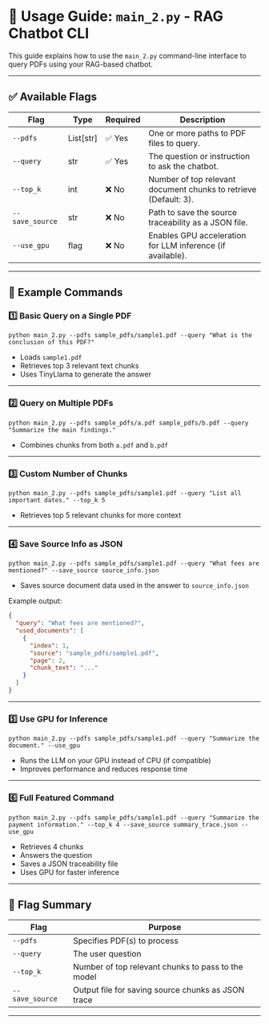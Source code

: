 
# 📘 Usage Guide: `main_2.py` - RAG Chatbot CLI

This guide explains how to use the `main_2.py` command-line interface to query PDFs using your RAG-based chatbot.

---

## ✅ Available Flags

| Flag                | Type        | Required | Description |
|---------------------|-------------|----------|-------------|
| `--pdfs`            | List[str]   | ✅ Yes   | One or more paths to PDF files to query. |
| `--query`           | str         | ✅ Yes   | The question or instruction to ask the chatbot. |
| `--top_k`           | int         | ❌ No    | Number of top relevant document chunks to retrieve (Default: 3). |
| `--save_source`     | str         | ❌ No    | Path to save the source traceability as a JSON file. |
| `--use_gpu`         | flag        | ❌ No    | Enables GPU acceleration for LLM inference (if available). |   

---

## 🚀 Example Commands

### 1️⃣ Basic Query on a Single PDF

```
python main_2.py --pdfs sample_pdfs/sample1.pdf --query "What is the conclusion of this PDF?"
```

- Loads `sample1.pdf`
- Retrieves top 3 relevant text chunks
- Uses TinyLlama to generate the answer

---

### 2️⃣ Query on Multiple PDFs

```
python main_2.py --pdfs sample_pdfs/a.pdf sample_pdfs/b.pdf --query "Summarize the main findings."
```

- Combines chunks from both `a.pdf` and `b.pdf`

---

### 3️⃣ Custom Number of Chunks

```
python main_2.py --pdfs sample_pdfs/sample1.pdf --query "List all important dates." --top_k 5
```

- Retrieves top 5 relevant chunks for more context

---

### 4️⃣ Save Source Info as JSON

```
python main_2.py --pdfs sample_pdfs/sample1.pdf --query "What fees are mentioned?" --save_source source_info.json
```

- Saves source document data used in the answer to `source_info.json`

Example output:

```json
{
  "query": "What fees are mentioned?",
  "used_documents": [
    {
      "index": 1,
      "source": "sample_pdfs/sample1.pdf",
      "page": 2,
      "chunk_text": "..."
    }
  ]
}
```

---

### 5️⃣ Use GPU for Inference

```
python main_2.py --pdfs sample_pdfs/sample1.pdf --query "Summarize the document." --use_gpu
```

- Runs the LLM on your GPU instead of CPU (if compatible)
- Improves performance and reduces response time

---

### 6️⃣ Full Featured Command

```
python main_2.py --pdfs sample_pdfs/sample1.pdf --query "Summarize the payment information." --top_k 4 --save_source summary_trace.json --use_gpu
```

- Retrieves 4 chunks
- Answers the question
- Saves a JSON traceability file
- Uses GPU for faster inference

---

## 💬 Flag Summary

| Flag            | Purpose                                                |
|-----------------|--------------------------------------------------------|
| `--pdfs`        | Specifies PDF(s) to process                            |
| `--query`       | The user question                                      |
| `--top_k`       | Number of top relevant chunks to pass to the model     |
| `--save_source` | Output file for saving source chunks as JSON trace     |
---